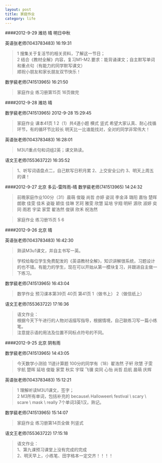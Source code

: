```yaml
---
layout: post
title: 家庭作业
category: life
---
```


####2012-9-29  潍坊  晴  明日中秋

英语张老师(1043783483)  16:19:31

>1 搜集关于复活节的相关资料，了解这一节日；   
>2 结合《教材全解》内容，复习M1-M2.要求：能背诵课文；自主默写单词和重点句（有能力的同学默写课文）  
>顺祝小朋友和家长朋友双节快乐！  

数学裴老师(741513965)  16:21:50

>家庭作业 练习册第15页 16页做完


####2012-9-28  潍坊  晴

数学裴老师(741513965) 2012-9-28 15:29:45

>家庭作业  课本41页 1 2（1）共4道小题 横式 竖式 希望大家认真、耐心找循环节，有的循环节比较长  明天比一比谁能找对，全对的同学非常伟大！

英语张老师(1043783483)  16:28:01

>M3U1重点句和词组2英；课文熟读。

语文王老师(155363722)  16:35:52

>1、听写词语盘点二，自己默写日积月累
>2、上交安全公约
>3、明天上周五的课！


####2012-9-27  北京  多云-雷阵雨-晴
数学裴老师(741513965) 14:24:32 

>前晚家庭作业100分（31）晨萌 俊璇 尚哲 亦婷 姿润 李金泽 璐阳 嘉怡 楚晖 朗歌 佳雯 佳禾 姿璇 颖佳 佳琳 艺珂 雅雯 欣慧 延培 宇翔 明轩 源欣 淑婷 奕同 雨若 宇梁 家萱 翟浩然 俊骐 欣禾 祝浩然   

>家庭作业  练习册15页 5 6 

####2012-9-26  北京  晴

英语张老师(1043783483)  16:42:30

>熟读M3u1课文，并自主书写一英。

>学校给每位学生免费配发的《英语教材全解》，知识讲解很系统，习题设计的也不错。有能力的学生，现在可以开始从第一模块复习，并跟进自主做一下练习。

数学裴老师(741513965)  16:43:04

>数学作业  预习课本第39页 40页 第41页 1（做书上） 2（做信纸上）

语文王老师(155363722)  17:16:36

>语文作业：  
>   根据今天下午进行的人物对话描写指导，根据情境，自己联练习写一篇小练笔。  
>   注意提示语的用法及位置不同标点符号的不同。  

####2012-9-25  北京  阴有雨

数学裴老师(741513965)  14:43:05

>今天数学小测验 11道计算题 100分的同学有（18）翟浩然 子轩 欣慧 子雯 宇航 楚晖 延培 俊璇 家萱 秋实 宇琛 飞骥 奕同 心怡 尚哲 启航 晨萌 庆辉 

英语张老师(1043783483)  15:12:21

>1 理解听读M3U1课文，签字；  
>2 M3所有单词，包括补充的 because\ Halloween\ festival \ scary \ scare \ mask \ really 7个单词3英1汉，熟记。  

数学裴老师(741513965)  15:14:07

>家庭作业  练习册第14页全做 列竖式

语文王老师(155363722)  17:15:18

>语文作业：  
>1、第九课预习课堂上没有完成的完成  
>2、明天早上，小练笔、田字格本一定交齐！！！！  
